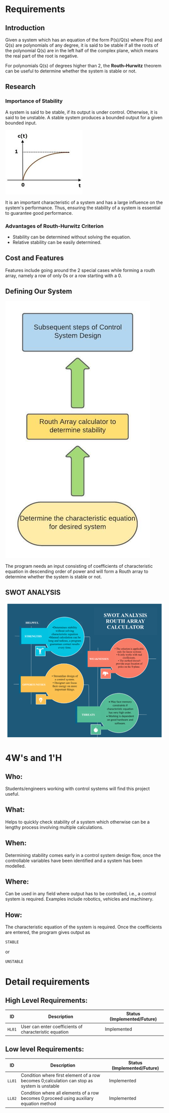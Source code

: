 # Requirements
## Introduction
 Given a system which has an equation of the form P(s)/Q(s) where P(s) and Q(s) are polynomials of any degree, it is said to be stable if all the roots of the polynomial Q(s) are in the left half of the complex plane, which means the real part of the root is negative.  
 
 For polynomials Q(s) of degrees higher than 2, the **Routh–Hurwitz** theorem can be useful to determine whether the system is stable or not.

## Research
### Importance of Stability
A system is said to be stable, if its output is under control. Otherwise, it is said to be unstable. A stable system produces a bounded output for a given bounded input.

![Response of a stable system](./research_stablesystemgraph.jfif)

It is an important characteristic of a system and has a large influence on the system's performance. Thus, ensuring the stability of a system is essential to guarantee good performance.

### Advantages of Routh-Hurwitz Criterion
* Stability can be determined without solving the equation.
* Relative stability can be easily determined.

## Cost and Features
Features include going around the 2 special cases while forming a routh array, namely a row of only 0s or a row starting with a 0.

## Defining Our System
![DefineSystem](./DefineSystem.jpeg)

The program needs an input consisting of coefficients of characteristic equation in descending order of power and will form a Routh array to determine whether the system is stable or not.


## SWOT ANALYSIS
![SWOT Analysis](./SWOT_Analysis.jpg)

# 4W&#39;s and 1&#39;H

## Who:

Students/engineers working with control systems will find this project useful.

## What:

Helps to quickly check stability of a system which otherwise can be a lengthy process involving multiple calculations.

## When:

Determining stability comes early in a control system design flow, once the controllable variables have been identified and a system has been modelled.

## Where:

Can be used in any field where output has to be controlled, i.e., a control system is required. Examples include robotics, vehicles and machinery.

## How:

The characteristic equation of the system is required. Once the coefficients are entered, the program gives output as 
```c 
STABLE
``` 
or 
```c 
UNSTABLE
```

# Detail requirements
## High Level Requirements: 
ID | Description | Status (Implemented/Future)
----|------------------------------------|----------------
`HL01`|User can enter coefficients of characteristic equation |Implemented

##  Low level Requirements:
ID | Description | Status (Implemented/Future)
----|------------------------------------|----------------
`LL01`|Condition where first element of a row becomes 0;calculation can stop as system is unstable|Implemented
`LL02`|Condition where all elements of a row becomes 0;proceed using auxiliary equation method|Implemented

